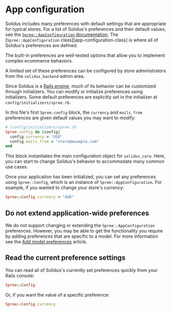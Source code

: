 # App configuration

Solidus includes many preferences with default settings that are appropriate for
typical stores. For a list of Solidus's preferences and their default values,
see the [`Spree::AppConfiguration`
documentation][app-configuration-documentation].  The [`Spree::AppConfiguration`
class][app-configuration-class] is where all of Solidus's preferences are
defined.

The built-in preferences are well-tested options that allow you to implement
complex ecommerce behaviors.

A limited set of these preferences can be configured by store administrators
from the `solidus_backend` admin area.

Since Solidus is a [Rails engine][rails-engines], much of its behavior can be
customized through initializers. You can modify or initialize preferences using
initializers. Some default preferences are explicitly set in the initializer at
`config/initializers/spree.rb`.

In this file's first `Spree.config` block, the `currency` and `mails_from`
preferences are given default values you may want to modify:

```ruby
# /config/initializers/spree.rb
Spree.config do |config|
  config.currency = "USD"
  config.mails_from = "store@example.com"
end
```

This block instantiates the main configuration object for `solidus_core`.
Here, you can start to change Solidus's behavior to accommodate many common use
cases.

Once your application has been initialized, you can set any preferences using
`Spree::Config`, which is an instance of `Spree::AppConfiguration`. For example,
if you wanted to change your store's currency:

```ruby
Spree::Config.currency = "AUD"
```

## Do not extend application-wide preferences

We do not support changing or extending the `Spree::AppConfiguration`
preferences. However, you may be able to get the functionality you require by
adding preferences that are specific to a model. For more information see the
[Add model preferences][add-model-preferences] article.

[add-model-preferences]: add-model-preferences.html

## Read the current preference settings

You can read all of Solidus's currently set preferences quickly from your Rails
console:

```ruby
Spree::Config
```

Or, if you want the value of a specific preference:

```ruby
Spree::Config.currency
```

[app-configuration-model]: https://github.com/solidusio/solidus/blob/master/core/lib/spree/app_configuration.rb
[app-configuration-documentation]: http://docs.solidus.io/Spree/AppConfiguration.html
[rails-engines]: http://guides.rubyonrails.org/engines.html
